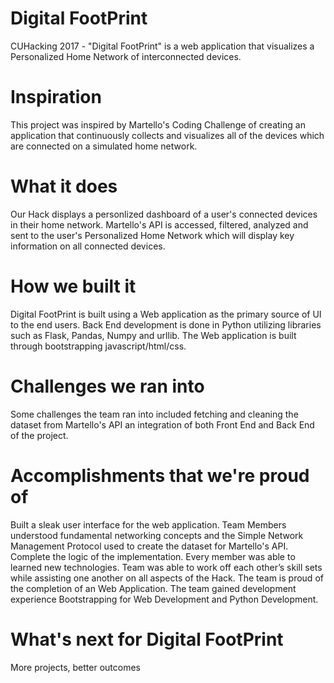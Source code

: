 # Digital FootPrint
CUHacking 2017 - "Digital FootPrint" is a web application that visualizes a Personalized Home Network of interconnected devices.  

# Inspiration
This project was inspired by Martello's Coding Challenge of creating an application that continuously collects and visualizes all of the devices which are connected on a simulated home network. 

# What it does
Our Hack displays a personlized dashboard of a user's connected devices in their home network. Martello's API is accessed, filtered, analyzed and sent to the user's Personalized Home Network which will display key information on all connected devices.  

# How we built it
Digital FootPrint is built using a Web application as the primary source of UI to the end users. Back End development is done in Python utilizing libraries such as Flask, Pandas, Numpy and urllib. The Web application is built through bootstrapping javascript/html/css. 

# Challenges we ran into
Some challenges the team ran into included fetching and cleaning the dataset from Martello's API an integration of both Front End and Back End of the project. 

# Accomplishments that we're proud of
Built a sleak user interface for the web application. 
Team Members understood fundamental networking concepts and the Simple Network Management Protocol used to create the dataset for Martello's API. 
Complete the logic of the implementation.
Every member was able to learned new technologies. 
Team was able to work off each other’s skill sets while assisting one another on all aspects of the Hack.
The team is proud of the completion of an Web Application. 
The team gained development experience Bootstrapping for Web Development and Python Development. 

# What's next for Digital FootPrint
More projects, better outcomes
